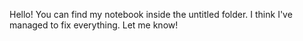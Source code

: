 Hello! You can find my notebook inside the untitled folder. I think I've managed to fix everything. Let me know!
